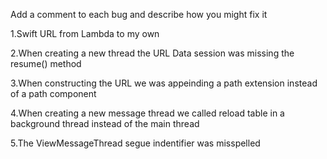 Add a comment to each bug and describe how you might fix it

1.Swift URL from Lambda to my own

2.When creating a new thread the URL Data session was missing the resume() method

3.When constructing the URL we was appeinding a path extension instead of a path component

4.When creating a new message thread we called reload table in a background thread instead of the main thread 

5.The ViewMessageThread segue indentifier was misspelled 
